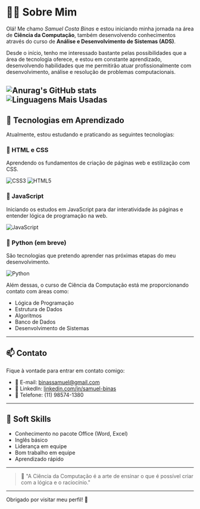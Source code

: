# 👨‍💻 Sobre Mim

Olá! Me chamo *Samuel Costa Binas* e estou iniciando minha jornada na área de **Ciência da Computação**, também desenvolvendo conhecimentos através do curso de **Análise e Desenvolvimento de Sistemas (ADS)**.

Desde o início, tenho me interessado bastante pelas possibilidades que a área de tecnologia oferece, e estou em constante aprendizado, desenvolvendo habilidades que me permitirão atuar profissionalmente com desenvolvimento, análise e resolução de problemas computacionais.

![Anurag's GitHub stats](https://github-readme-stats.vercel.app/api?username=Samuelbinas&show_icons=true&theme=dark)
![Linguagens Mais Usadas](https://github-readme-stats.vercel.app/api/top-langs/?username=Samuelbinas&layout=compact&theme=dark&langs_count=6)
---

## 🚀 Tecnologias em Aprendizado

Atualmente, estou estudando e praticando as seguintes tecnologias:

### 📌 HTML e CSS
Aprendendo os fundamentos de criação de páginas web e estilização com CSS.

![CSS3](https://img.shields.io/badge/CSS3-1572B6?style=for-the-badge&logo=css3&logoColor=white)
![HTML5](https://img.shields.io/badge/HTML5-E34F26?style=for-the-badge&logo=html5&logoColor=white)

### 📌 JavaScript
Iniciando os estudos em JavaScript para dar interatividade às páginas e entender lógica de programação na web.

![JavaScript](https://img.shields.io/badge/JavaScript-F7DF1E?style=for-the-badge&logo=javascript&logoColor=black)

### 📌 Python (em breve)
São tecnologias que pretendo aprender nas próximas etapas do meu desenvolvimento.

![Python](https://img.shields.io/badge/Python-3776AB?style=for-the-badge&logo=python&logoColor=white)


Além dessas, o curso de Ciência da Computação está me proporcionando contato com áreas como:
- Lógica de Programação
- Estrutura de Dados
- Algoritmos
- Banco de Dados
- Desenvolvimento de Sistemas

---

## 📫 Contato

Fique à vontade para entrar em contato comigo:

- 📧 E-mail: [binassamuel@gmail.com](mailto:binassamuel@gmail.com)
- 💼 LinkedIn: [linkedin.com/in/samuel-binas](https://www.linkedin.com/in/samuel-binas)
- 📱 Telefone: (11) 98574-1380

---

## 🧠 Soft Skills

- Conhecimento no pacote Office (Word, Excel)
- Inglês básico
- Liderança em equipe
- Bom trabalho em equipe
- Aprendizado rápido

---

> 🧩 "A Ciência da Computação é a arte de ensinar o que é possível criar com a lógica e o raciocínio."

---

Obrigado por visitar meu perfil! 🚀
